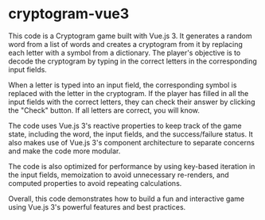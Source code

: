 # cryptogram-vue3
This code is a Cryptogram game built with Vue.js 3. It generates a random word from a list of words and creates a cryptogram from it by replacing each letter with a symbol from a dictionary. The player's objective is to decode the cryptogram by typing in the correct letters in the corresponding input fields.

When a letter is typed into an input field, the corresponding symbol is replaced with the letter in the cryptogram. If the player has filled in all the input fields with the correct letters, they can check their answer by clicking the "Check" button. If all letters are correct, you will know.

The code uses Vue.js 3's reactive properties to keep track of the game state, including the word, the input fields, and the success/failure status. It also makes use of Vue.js 3's component architecture to separate concerns and make the code more modular.

The code is also optimized for performance by using key-based iteration in the input fields, memoization to avoid unnecessary re-renders, and computed properties to avoid repeating calculations.

Overall, this code demonstrates how to build a fun and interactive game using Vue.js 3's powerful features and best practices.

